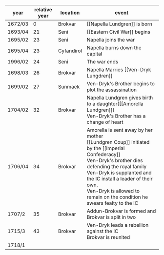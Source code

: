 |  year  | relative year |  location | event | 
| ------ | ------------- | --------- | ----- |
| 1672/03 | 0 | Brokvar | [[Napella Lundgren]] is born |
| 1693/04 | 21 | Seni | [[Eastern Civil War]] begins | 
| 1695/02 | 23 | Seni | Napella joins the war |
| 1695/04 | 23 | Cyfandirol | Napella burns down the capital |
| 1996/02 | 24 | Seni | The war ends |
| 1698/03 | 26 | Brokvar | Napella Marries [[Ven-Dryk Lungdren]] |
| 1699/02 | 27 | Sunmaek | Ven-Dryk's Brother begins to plot the assassination |
| 1704/02 | 32 | Brokvar | Napella Lundgren gives birth to a daughter([[Amorella Lundgren]]) <br> Ven-Dryk's Brother has a change of heart |
| 1706/04 | 34 | Brokvar | Amorella is sent away by her mother <br> [[Lundgren Coup]] initiated by the [[Imperial Confederacy]] <br> Ven-Dryk's brother dies defending the royal family <br> Ven-Dryk is supplanted and the IC install a leader of their own. <br> Ven-Dryk is allowed to remain on the condition he swears fealty to the IC |
| 1707/2 | 35 | Brokvar | Addun-Brokvar is formed and Brokvar is split in two |
| 1715/3 | 43 | Brokvar | Ven-Dryk leads a rebellion against the IC <br> Brokvar is reunited |
| 1718/1 |  |  |  |



